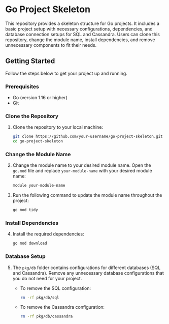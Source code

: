 # Go Project Skeleton

This repository provides a skeleton structure for Go projects. It includes a basic project setup with necessary configurations, dependencies, and database connection setups for SQL and Cassandra. Users can clone this repository, change the module name, install dependencies, and remove unnecessary components to fit their needs.

## Getting Started

Follow the steps below to get your project up and running.

### Prerequisites

- Go (version 1.16 or higher)
- Git

### Clone the Repository

1. Clone the repository to your local machine:
    ```sh
    git clone https://github.com/your-username/go-project-skeleton.git
    cd go-project-skeleton
    ```

### Change the Module Name

2. Change the module name to your desired module name. Open the `go.mod` file and replace `your-module-name` with your desired module name:
    ```go
    module your-module-name
    ```

3. Run the following command to update the module name throughout the project:
    ```sh
    go mod tidy
    ```

### Install Dependencies

4. Install the required dependencies:
    ```sh
    go mod download
    ```

### Database Setup

5. The `pkg/db` folder contains configurations for different databases (SQL and Cassandra). Remove any unnecessary database configurations that you do not need for your project.

    - To remove the SQL configuration:
        ```sh
        rm -rf pkg/db/sql
        ```

    - To remove the Cassandra configuration:
        ```sh
        rm -rf pkg/db/cassandra
        ```
